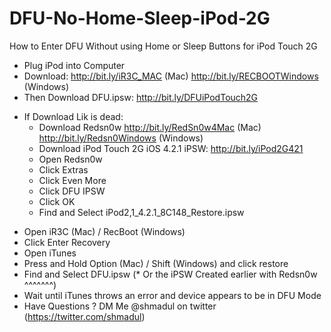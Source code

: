 # DFU-No-Home-Sleep-iPod-2G
How to Enter DFU Without using Home or Sleep Buttons for iPod Touch 2G 
- Plug iPod into Computer
 - Download:
 http://bit.ly/iR3C_MAC (Mac)
 http://bit.ly/RECBOOTWindows (Windows)
 - Then Download DFU.ipsw:
 http://bit.ly/DFUiPodTouch2G
  * If Download Lik is dead:
    - Download Redsn0w
     http://bit.ly/RedSn0w4Mac (Mac) 
     http://bit.ly/Redsn0Windows (Windows)
    - Download iPod Touch 2G iOS 4.2.1 iPSW:
     http://bit.ly/iPod2G421
    - Open Redsn0w
    - Click Extras
    - Click Even More
    - Click DFU IPSW
    - Click OK
    - Find and Select iPod2,1_4.2.1_8C148_Restore.ipsw
 - Open iR3C (Mac) / RecBoot (Windows)
 - Click Enter Recovery
 - Open iTunes
 - Press and Hold Option (Mac) / Shift (Windows) and click restore
 - Find and Select DFU.ipsw (* Or the iPSW Created earlier with Redsn0w ^^^^^^^)
 - Wait until iTunes throws an error and device appears to be in DFU Mode
 - Have Questions ? DM Me @shmadul on twitter (https://twitter.com/shmadul)
